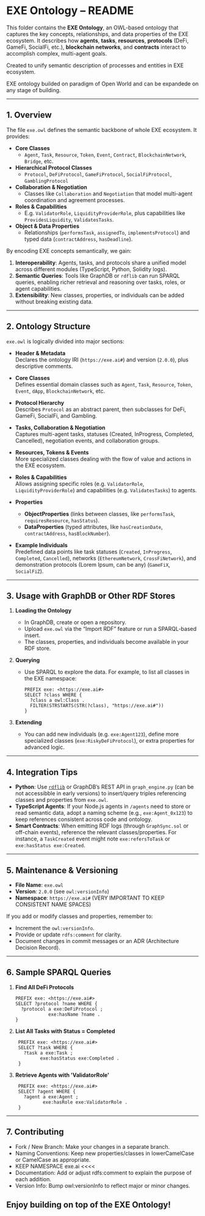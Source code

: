 # EXE Ontology – README

This folder contains the **EXE Ontology**, an OWL-based ontology that captures the key concepts, relationships, and data properties of the EXE ecosystem. It describes how **agents**, **tasks**, **resources**, **protocols** (DeFi, GameFi, SocialFi, etc.), **blockchain networks**, and **contracts** interact to accomplish complex, multi-agent goals.

Created to unify semantic description of processes and entities in EXE ecosystem.  

EXE ontology builded on paradigm of Open World and can be expandede on any stage of building.  

---

## 1. Overview

The file `exe.owl` defines the semantic backbone of whole EXE ecosystem. It provides:

- **Core Classes**  
  - `Agent`, `Task`, `Resource`, `Token`, `Event`, `Contract`, `BlockchainNetwork`, `Bridge`, etc.
- **Hierarchical Protocol Classes**  
  - `Protocol`, `DeFiProtocol`, `GameFiProtocol`, `SocialFiProtocol`, `GamblingProtocol`
- **Collaboration & Negotiation**  
  - Classes like `Collaboration` and `Negotiation` that model multi-agent coordination and agreement processes.
- **Roles & Capabilities**  
  - E.g. `ValidatorRole`, `LiquidityProviderRole`, plus capabilities like `ProvidesLiquidity`, `ValidatesTasks`.
- **Object & Data Properties**  
  - Relationships (`performsTask`, `assignedTo`, `implementsProtocol`) and typed data (`contractAddress`, `hasDeadline`).

By encoding EXE concepts semantically, we gain:
1. **Interoperability**: Agents, tasks, and protocols share a unified model across different modules (TypeScript, Python, Solidity logs).  
2. **Semantic Queries**: Tools like GraphDB or `rdflib` can run SPARQL queries, enabling richer retrieval and reasoning over tasks, roles, or agent capabilities.  
3. **Extensibility**: New classes, properties, or individuals can be added without breaking existing data.

---

## 2. Ontology Structure

`exe.owl` is logically divided into major sections:

- **Header & Metadata**  
  Declares the ontology IRI (`https://exe.ai#`) and version (`2.0.0`), plus descriptive comments.

- **Core Classes**  
  Defines essential domain classes such as `Agent`, `Task`, `Resource`, `Token`, `Event`, `dApp`, `BlockchainNetwork`, etc.

- **Protocol Hierarchy**  
  Describes `Protocol` as an abstract parent, then subclasses for DeFi, GameFi, SocialFi, and Gambling.

- **Tasks, Collaboration & Negotiation**  
  Captures multi-agent tasks, statuses (Created, InProgress, Completed, Cancelled), negotiation events, and collaboration groups.

- **Resources, Tokens & Events**  
  More specialized classes dealing with the flow of value and actions in the EXE ecosystem.

- **Roles & Capabilities**  
  Allows assigning specific roles (e.g. `ValidatorRole`, `LiquidityProviderRole`) and capabilities (e.g. `ValidatesTasks`) to agents.

- **Properties**  
  - **ObjectProperties** (links between classes, like `performsTask`, `requiresResource`, `hasStatus`).  
  - **DataProperties** (typed attributes, like `hasCreationDate`, `contractAddress`, `hasBlockNumber`).

- **Example Individuals**  
  Predefined data points like task statuses (`Created`, `InProgress`, `Completed`, `Cancelled`), networks (`EthereumNetwork`, `CrossFiNetwork`), and demonstration protocols (Lorem Ipsum, can be any) (`GameFiX`, `SocialFiZ`).

---

## 3. Usage with GraphDB or Other RDF Stores

1. **Loading the Ontology**  
   - In GraphDB, create or open a repository.  
   - Upload `exe.owl` via the “Import RDF” feature or run a SPARQL-based insert.  
   - The classes, properties, and individuals become available in your RDF store.

2. **Querying**  
   - Use SPARQL to explore the data. For example, to list all classes in the EXE namespace:
     ```sparql
     PREFIX exe: <https://exe.ai#>
     SELECT ?class WHERE {
       ?class a owl:Class .
       FILTER(STRSTARTS(STR(?class), "https://exe.ai#"))
     }
     ```

3. **Extending**  
   - You can add new individuals (e.g. `exe:Agent123`), define more specialized classes (`exe:RiskyDeFiProtocol`), or extra properties for advanced logic.  

---

## 4. Integration Tips

- **Python**: Use [`rdflib`](https://rdflib.readthedocs.io/) or GraphDB’s REST API in `graph_engine.py` (can be not accessibble in early versions) to insert/query triples referencing classes and properties from `exe.owl`.
- **TypeScript Agents**: If your Node.js agents in `/agents` need to store or read semantic data, adopt a naming scheme (e.g., `exe:Agent_0x123`) to keep references consistent across code and ontology.
- **Smart Contracts**: When emitting RDF logs (through `GraphSync.sol` or off-chain events), reference the relevant classes/properties. For instance, a `TaskCreated` event might note `exe:refersToTask` or `exe:hasStatus exe:Created`.

---

## 5. Maintenance & Versioning

- **File Name**: `exe.owl`  
- **Version**: `2.0.0` (see `owl:versionInfo`)  
- **Namespace**: `https://exe.ai#`  (VERY IMPORTANT TO KEEP CONSISTENT NAME SPACES)

If you add or modify classes and properties, remember to:

- Increment the `owl:versionInfo`.  
- Provide or update `rdfs:comment` for clarity.  
- Document changes in commit messages or an ADR (Architecture Decision Record).

---

## 6. Sample SPARQL Queries

1. **Find All DeFi Protocols**  
   ```sparql
   PREFIX exe: <https://exe.ai#>
   SELECT ?protocol ?name WHERE {
     ?protocol a exe:DeFiProtocol ;
               exe:hasName ?name .
   }

2. **List All Tasks with Status = Completed**
   ```sparql
    PREFIX exe: <https://exe.ai#>
    SELECT ?task WHERE {
      ?task a exe:Task ;
            exe:hasStatus exe:Completed .
    }

3. **Retrieve Agents with 'ValidatorRole'**
   ```sparql
    PREFIX exe: <https://exe.ai#>
    SELECT ?agent WHERE {
      ?agent a exe:Agent ;
             exe:hasRole exe:ValidatorRole .
    }
____

## 7. Contributing

- Fork / New Branch: Make your changes in a separate branch.
- Naming Conventions: Keep new properties/classes in lowerCamelCase or CamelCase as appropriate.
- KEEP NAMESPACE exe.ai <<<<
- Documentation: Add or adjust rdfs:comment to explain the purpose of each addition.
- Version Info: Bump owl:versionInfo to reflect major or minor changes.

## Enjoy building on top of the EXE Ontology!